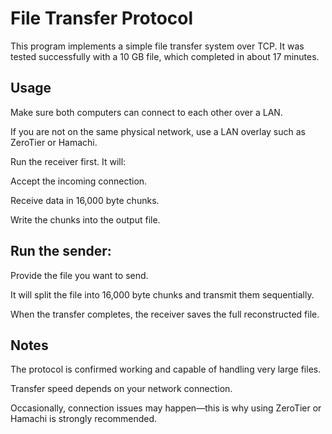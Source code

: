 # File Transfer Protocol

This program implements a simple file transfer system over TCP. It was tested successfully with a 10 GB file, which completed in about 17 minutes.

## Usage

Make sure both computers can connect to each other over a LAN.

If you are not on the same physical network, use a LAN overlay such as ZeroTier or Hamachi.

Run the receiver first. It will:

Accept the incoming connection.

Receive data in 16,000 byte chunks.

Write the chunks into the output file.

## Run the sender:

Provide the file you want to send.

It will split the file into 16,000 byte chunks and transmit them sequentially.

When the transfer completes, the receiver saves the full reconstructed file.

## Notes

The protocol is confirmed working and capable of handling very large files.

Transfer speed depends on your network connection.

Occasionally, connection issues may happen—this is why using ZeroTier or Hamachi is strongly recommended.
